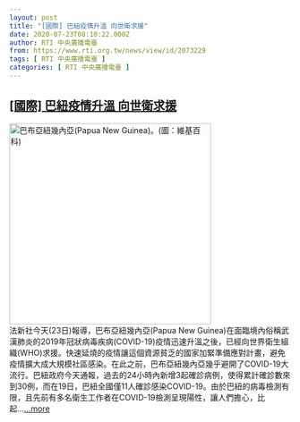 ```yaml
---
layout: post
title: "[國際] 巴紐疫情升溫 向世衛求援"
date: 2020-07-23T08:10:22.000Z
author: RTI 中央廣播電臺
from: https://www.rti.org.tw/news/view/id/2073229
tags: [ RTI 中央廣播電臺 ]
categories: [ RTI 中央廣播電臺 ]
---
```

<!--1595491822000-->
[[國際] 巴紐疫情升溫 向世衛求援](https://www.rti.org.tw/news/view/id/2073229)
------

<div>
<img src="https://static.rti.org.tw/assets/thumbnails/2020/07/23/310a7316345d1afe08281b8edc7dc362.jpg" width="360" alt="巴布亞紐幾內亞(Papua New Guinea)。(圖：維基百科)" title="巴布亞紐幾內亞(Papua New Guinea)。(圖：維基百科)"><br>法新社今天(23日)報導，巴布亞紐幾內亞(Papua New Guinea)在面臨境內俗稱武漢肺炎的2019年冠狀病毒疾病(COVID-19)疫情迅速升溫之後，已經向世界衛生組織(WHO)求援。快速延燒的疫情讓這個資源貧乏的國家加緊準備應對計畫，避免疫情擴大成大規模社區感染。在此之前，巴布亞紐幾內亞幾乎避開了COVID-19大流行。巴紐政府今天通報，過去的24小時內新增3起確診病例，使得累計確診數來到30例，而在19日，巴紐全國僅11人確診感染COVID-19。由於巴紐的病毒檢測有限，且先前有多名衛生工作者在COVID-19檢測呈現陽性，讓人們擔心，比起...<a target="_blank" href="https://www.rti.org.tw/news/view/id/2073229">...more</a>
</div>
